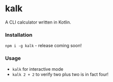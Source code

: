 # kalk

A CLI calculator written in Kotlin.

### Installation

`npm i -g kalk` - release coming soon!

### Usage

- `kalk` for interactive mode
- `kalk 2 + 2` to verify two plus two is in fact four!